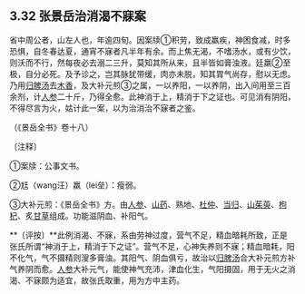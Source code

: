 ## 3.32 张景岳治消渴不寐案

省中周公者，山左人也，年逾四旬。因案牍①积劳，致成羸疾，神困食减，时多恐惧，自冬春达夏，通宵不寐者凡半年有余。而上焦无渴，不嗜汤水，或有少饮，则沃而不行，然每夜必去溺二三升，莫知其所从来，且半皆如膏浊液。廷羸②至极，自分必死。及予诊之，岂其脉犹带缓，肉亦未脱，知其胃气尚存，慰以无虑。乃用[归脾汤](https://www.gmzyjc.com/read/fjx/fjx07-0.4.0.0.0.md)去[木香](https://www.gmzyjc.com/read/bc/bc11-0.0.5.0.0.md)，及大补元煎③之属，一以养阳，一以养阴，出入间用至三百余剂，计[人参](https://www.gmzyjc.com/read/bc/bc17-0.1.1.0.0.md)二十斤，乃得全愈。此神消于上，精消于下之证也。可见消有阴阳，不得尽言为火，姑计此一案，以为治消治不寐者之鉴。

（《景岳全书》卷十八）

〔注释〕

①案牍：公事文书。

②尪（wang汪）羸（lei垒）：瘦弱。

③大补元煎：《景岳全书》方。由[人参](https://www.gmzyjc.com/read/bc/bc17-0.1.1.0.0.md)、[山药](https://www.gmzyjc.com/read/bc/bc17-0.1.6.0.0.md)、熟地、[杜仲](https://www.gmzyjc.com/read/bc/bc17-0.2.10.0.0.md)、[当归](https://www.gmzyjc.com/read/bc/bc17-0.3.3.0.0.md)、[山茱萸](https://www.gmzyjc.com/read/bc/bc18-0.0.1.0.0.md)、[枸杞](https://www.gmzyjc.com/read/bc/bc17-0.4.8.0.0.md)、炙[甘草](https://www.gmzyjc.com/read/bc/bc17-0.1.8.0.0.md)组成。功能滋阴血、补阳气。

**〔评按〕**此例消渴、不寐，系由劳神过度，营气不足，精血暗耗所致，正是张氏所谓“神消于上，精消于下之证”。营气不足，心神失养则不寐；精血暗耗，阳不化气，气不摄精则溲多膏浊。其阳气、阴血俱亏，故治以[归脾汤](https://www.gmzyjc.com/read/fjx/fjx07-0.4.0.0.0.md)合大补元煎方补气养阴而愈。[人参](https://www.gmzyjc.com/read/bc/bc17-0.1.1.0.0.md)大补元气，能使神气充沛，津血化生，气阳摄固，用于无火之消渴、不寐颇为适宜，故张氏取重，用为方中主药。
